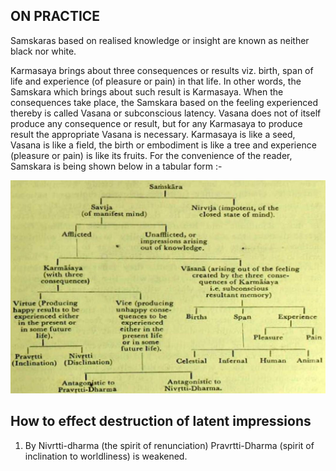 ## ON PRACTICE

Samskaras based on realised knowledge or insight are known as neither black nor white.

Karmasaya brings about three consequences or results viz. birth, span of life and experience (of pleasure or pain) in that life. In other words, the Samskara which brings about such result is Karmasaya. When the consequences take place, the Samskara based on the feeling experienced thereby is called Vasana or subconscious latency. Vasana does not of itself produce any consequence or result, but for any Karmasaya to produce result the appropriate Vasana is necessary. Karmasaya is like a seed, Vasana is like a field, the birth or embodiment is like a tree and experience (pleasure or pain) is like its fruits. For the convenience of the reader, Samskara is being shown below in a tabular form :-

![](_page_0_Figure_3.jpeg)

## How to effect destruction of latent impressions

1. By Nivrtti-dharma (the spirit of renunciation) Pravrtti-Dharma (spirit of inclination to worldliness) is weakened.